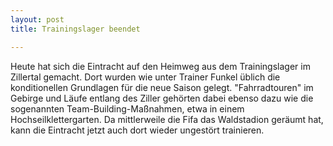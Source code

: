 ```yaml
---
layout: post
title: Trainingslager beendet

---
```


Heute hat sich die Eintracht auf den Heimweg aus dem Trainingslager im Zillertal gemacht. Dort wurden wie unter Trainer Funkel üblich die konditionellen Grundlagen für die neue Saison gelegt. "Fahrradtouren" im Gebirge und Läufe entlang des Ziller gehörten dabei ebenso dazu wie die sogenannten Team-Building-Maßnahmen, etwa in einem Hochseilklettergarten. Da mittlerweile die Fifa das Waldstadion geräumt hat, kann die Eintracht jetzt auch dort wieder ungestört trainieren.


